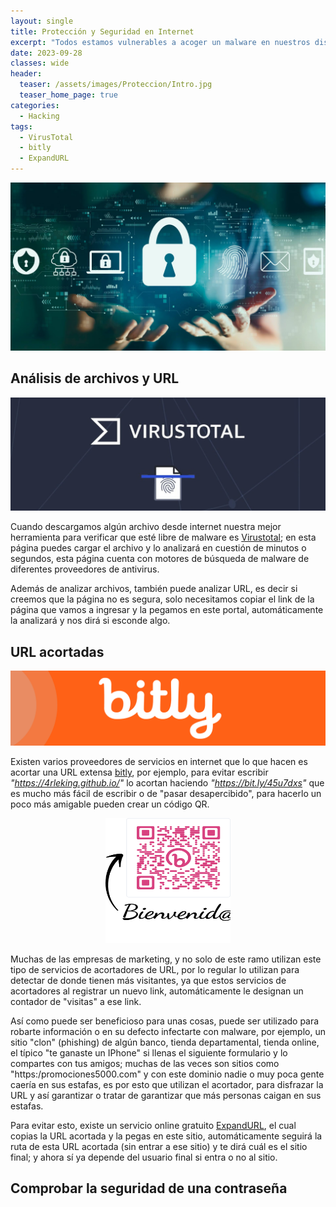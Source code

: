 ```yaml
---
layout: single
title: Protección y Seguridad en Internet
excerpt: "Todos estamos vulnerables a acoger un malware en nuestros dispositivos, desde seleccionar un link, descargar un archivo PDF, recibir y abrir un email, descargar un juego o software crackeado, pero entre mejor estemos informados, menos serán las posibilidades de regalar nuestra información personal, aquí se muestran algunas de las herramientas o técnicas para poder saber si hay algo más atrás de la descarga o archivo."
date: 2023-09-28
classes: wide
header:
  teaser: /assets/images/Proteccion/Intro.jpg
  teaser_home_page: true
categories:
  - Hacking
tags:
  - VirusTotal
  - bitly
  - ExpandURL
---
```


![](/assets/images/Proteccion/Intro.jpg)

## Análisis de archivos y URL

<center>
    <img src='./../assets/images/Proteccion/Virustotal.jpeg'>
</center>

Cuando descargamos algún archivo desde internet nuestra mejor herramienta para verificar que esté libre de malware es [Virustotal](https://www.virustotal.com/gui/home/upload); en esta página puedes cargar el archivo y lo analizará en cuestión de minutos o segundos, esta página cuenta con motores de búsqueda de malware de diferentes proveedores de antivirus.

Además de analizar archivos, también puede analizar URL, es decir si creemos que la página no es segura, solo necesitamos copiar el link de la página que vamos a ingresar y la pegamos en este portal, automáticamente la analizará y nos dirá si esconde algo.

## URL acortadas

<center>
    <img src='./../assets/images/Proteccion/bitly.png'>
</center>

Existen varios proveedores de servicios en internet que lo que hacen es acortar una URL extensa [bitly](https://bitly.com/), por ejemplo, para evitar escribir *"https://4rleking.github.io/"* lo acortan haciendo *"https://bit.ly/45u7dxs"* que es mucho más fácil de escribir o de "pasar desapercibido", para hacerlo un poco más amigable pueden crear un código QR.

<center>
    <img src='./../assets/images/20230722/QR.png' height="200px" width="200px">
</center>

Muchas de las empresas de marketing, y no solo de este ramo utilizan este tipo de servicios de acortadores de URL, por lo regular lo utilizan para detectar de donde tienen más visitantes, ya que estos servicios de acortadores al registrar un nuevo link, automáticamente le designan un contador de "visitas" a ese link.

Así como puede ser beneficioso para unas cosas, puede ser utilizado para robarte información o en su defecto infectarte con malware, por ejemplo, un sitio "clon" (phishing) de algún banco, tienda departamental, tienda online, el típico "te ganaste un IPhone" si llenas el siguiente formulario y lo compartes con tus amigos; muchas de las veces son sitios como "https:/promociones5000.com" y con este dominio nadie o muy poca gente caería en sus estafas, es por esto que utilizan el acortador, para disfrazar la URL y así garantizar o tratar de garantizar que más personas caigan en sus estafas.

Para evitar esto, existe un servicio online gratuito [ExpandURL](https://www.expandurl.net/), el cual copias la URL acortada y la pegas en este sitio, automáticamente seguirá la ruta de esta URL acortada (sin entrar a ese sitio) y te dirá cuál es el sitio final; y ahora sí ya depende del usuario final si entra o no al sitio.

## Comprobar la seguridad de una contraseña